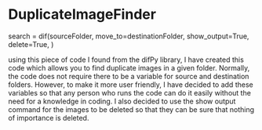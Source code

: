 # DuplicateImageFinder

search = dif(sourceFolder, move_to=destinationFolder, show_output=True, delete=True, )

using this piece of code I found from the difPy library, I have created this code which allows you to find duplicate images in a given folder. Normally, the code does not require there to be a variable for source and destination folders. However, to make it more user friendly, I have decided to add these variables so that any person who runs the code can do it easily without the need for a knowledge in coding. I also decided to use the show output command for the images to be deleted so that they can be sure that nothing of importance is deleted.
